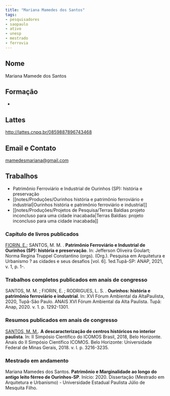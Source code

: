 ```yaml
---
title: "Mariana Mamedes dos Santos"
tags: 
- pesquisadores
- saopaulo
- ativo
- unesp
- mestrado
- ferrovia
---
```


## Nome
Mariana Mamede dos Santos

## Formação
-

## Lattes
http://lattes.cnpq.br/0859887896743468

## Email e Contato
mamedesmariana@gmail.com

## Trabalhos
- Patrimônio Ferroviário e Industrial de Ourinhos (SP): história e preservação
- [[notes/Produções/Ourinhos história e patrimônio ferroviário e industrial|Ourinhos história e patrimônio ferroviário e industrial]]
- [[notes/Produções/Projetos de Pesquisa/Terras Baldias projeto inconcluso para uma cidade inacabada|Terras Baldias: projeto inconcluso para uma cidade inacabada]]

### Capítulo de livros publicados

[FIORIN, E.](http://lattes.cnpq.br/5599203800231511); SANTOS, M. M. . **Patrimônio Ferroviário e Industrial de Ourinhos (SP): história e preservação**. In: Jefferson Oliveira Goulart; Norma Regina Truppel Constantino (orgs). (Org.). Pesquisa em Arquitetura e Urbanismo ? as cidades e seus desafios [vol. 6]. 1ed.Tupã-SP: ANAP, 2021, v. 1, p. 1-.


### Trabalhos completos publicados em anais de congresso

SANTOS, M. M. ; FIORIN, E. ; RODRIGUES, L. S. . **Ourinhos: história e patrimônio ferroviário e industrial**. In: XVI Fórum Ambiental da AltaPaulista, 2020, Tupã-São Paulo. ANAIS XVI Fórum Ambiental da Alta Paulista. Tupã: Anap, 2020. v. 1. p. 1292-1301.

### Resumos publicados em anais de congresso 

[SANTOS, M. M.](http://lattes.cnpq.br/0859887896743468). **A descaracterização de centros históricos no interior paulista**. In: II Simpósio Científico do ICOMOS Brasil, 2018, Belo Horizonte. Anais do II Simpósio Científico ICOMOS. Belo Horizonte: Universidade Federal de Minas Gerais, 2018. v. I. p. 3216-3235.

### Mestrado em andamento

Mariana Mamedes dos Santos. **Patrimônio e Marginalidade ao longo do antigo leito férreo de Ourinhos-SP**. Início: 2020. Dissertação (Mestrado em Arquitetura e Urbanismo) - Universidade Estadual Paulista Júlio de Mesquita Filho.
